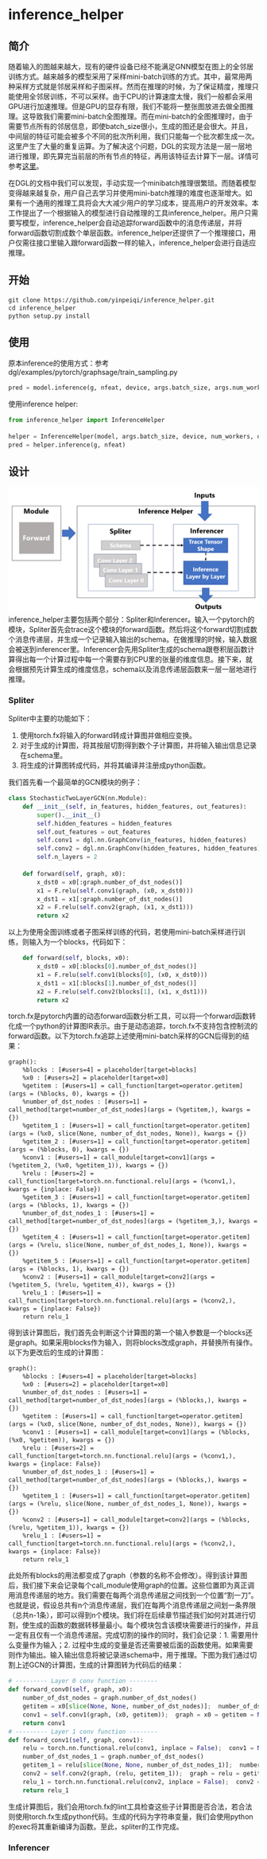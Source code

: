 # inference_helper
## 简介
随着输入的图越来越大，现有的硬件设备已经不能满足GNN模型在图上的全邻居训练方式。越来越多的模型采用了采样mini-batch训练的方式。其中，最常用两种采样方式就是邻居采样和子图采样。然而在推理的时候，为了保证精度，推理只能使用全邻居训练，不可以采样。由于CPU的计算速度太慢，我们一般都会采用GPU进行加速推理。但是GPU的显存有限，我们不能将一整张图放进去做全图推理。这导致我们需要mini-batch全图推理。而在mini-batch的全图推理时，由于需要节点所有的邻居信息，即使batch_size很小，生成的图还是会很大。并且，中间层的特征可能会被多个不同的批次所利用，我们只能每一个批次都生成一次。这里产生了大量的重复运算。为了解决这个问题，DGL的实现方法是一层一层地进行推理，即先算完当前层的所有节点的特征，再用该特征去计算下一层。详情可参考[这里](https://docs.dgl.ai/guide/minibatch-inference.html)。

在DGL的文档中我们可以发现，手动实现一个minibatch推理很繁琐。而随着模型变得越来越复杂，用户自己去学习并使用mini-batch推理的难度也逐渐增大。如果有一个通用的推理工具将会大大减少用户的学习成本，提高用户的开发效率。本工作提出了一个根据输入的模型进行自动推理的工具inference_helper。用户只需要写模型，inference_helper会自动追踪forward函数中的消息传递层，并将forward函数切割成数个单层函数。inference_helper还提供了一个推理接口，用户仅需往接口里输入跟forward函数一样的输入，inference_helper会进行自适应推理。

## 开始
```
git clone https://github.com/yinpeiqi/inference_helper.git
cd inference_helper
python setup.py install
```

## 使用
原本inference的使用方式：参考dgl/examples/pytorch/graphsage/train_sampling.py
```python
pred = model.inference(g, nfeat, device, args.batch_size, args.num_workers)
```
使用inference helper:
```python
from inference_helper import InferenceHelper

helper = InferenceHelper(model, args.batch_size, device, num_workers, debug=False)
pred = helper.inference(g, nfeat)
```

## 设计
![avatar](resources/overview.png)
inference_helper主要包括两个部分：Spliter和Inferencer。输入一个pytorch的模块，Spliter首先会trace这个模块的forward函数。然后将这个forward切割成数个消息传递层，并生成一个记录输入输出的schema。在做推理的时候，输入数据会被送到inferencer里。Inferencer会先用Spliter生成的schema跟卷积层函数计算得出每一个计算过程中每一个需要存到CPU里的张量的维度信息。接下来，就会根据预先计算生成的维度信息，schema以及消息传递层函数来一层一层地进行推理。

### Spliter
Spliter中主要的功能如下：
1. 使用torch.fx将输入的forward转成计算图并做相应变换。
2. 对于生成的计算图，将其按层切割得到数个子计算图，并将输入输出信息记录在schema里。
3. 将生成的计算图转成代码，并将其编译并注册成python函数。

我们首先看一个最简单的GCN模块的例子：
```python
class StochasticTwoLayerGCN(nn.Module):
    def __init__(self, in_features, hidden_features, out_features):
        super().__init__()
        self.hidden_features = hidden_features
        self.out_features = out_features
        self.conv1 = dgl.nn.GraphConv(in_features, hidden_features)
        self.conv2 = dgl.nn.GraphConv(hidden_features, hidden_features)
        self.n_layers = 2

    def forward(self, graph, x0):
        x_dst0 = x0[:graph.number_of_dst_nodes()]
        x1 = F.relu(self.conv1(graph, (x0, x_dst0)))
        x_dst1 = x1[:graph.number_of_dst_nodes()]
        x2 = F.relu(self.conv2(graph, (x1, x_dst1)))
        return x2
```
以上为使用全图训练或者子图采样训练的代码，若使用mini-batch采样进行训练，则输入为一个blocks，代码如下：
```python
    def forward(self, blocks, x0):
        x_dst0 = x0[:blocks[0].number_of_dst_nodes()]
        x1 = F.relu(self.conv1(blocks[0], (x0, x_dst0)))
        x_dst1 = x1[:blocks[1].number_of_dst_nodes()]
        x2 = F.relu(self.conv2(blocks[1], (x1, x_dst1)))
        return x2
```
torch.fx是pytorch内置的动态forward函数分析工具，可以将一个forward函数转化成一个python的计算图IR表示。由于是动态追踪，torch.fx不支持包含控制流的forward函数。以下为torch.fx追踪上述使用mini-batch采样的GCN后得到的结果：
```
graph():
    %blocks : [#users=4] = placeholder[target=blocks]
    %x0 : [#users=2] = placeholder[target=x0]
    %getitem : [#users=1] = call_function[target=operator.getitem](args = (%blocks, 0), kwargs = {})
    %number_of_dst_nodes : [#users=1] = call_method[target=number_of_dst_nodes](args = (%getitem,), kwargs = {})
    %getitem_1 : [#users=1] = call_function[target=operator.getitem](args = (%x0, slice(None, number_of_dst_nodes, None)), kwargs = {})
    %getitem_2 : [#users=1] = call_function[target=operator.getitem](args = (%blocks, 0), kwargs = {})
    %conv1 : [#users=1] = call_module[target=conv1](args = (%getitem_2, (%x0, %getitem_1)), kwargs = {})
    %relu : [#users=2] = call_function[target=torch.nn.functional.relu](args = (%conv1,), kwargs = {inplace: False})
    %getitem_3 : [#users=1] = call_function[target=operator.getitem](args = (%blocks, 1), kwargs = {})
    %number_of_dst_nodes_1 : [#users=1] = call_method[target=number_of_dst_nodes](args = (%getitem_3,), kwargs = {})
    %getitem_4 : [#users=1] = call_function[target=operator.getitem](args = (%relu, slice(None, number_of_dst_nodes_1, None)), kwargs = {})
    %getitem_5 : [#users=1] = call_function[target=operator.getitem](args = (%blocks, 1), kwargs = {})
    %conv2 : [#users=1] = call_module[target=conv2](args = (%getitem_5, (%relu, %getitem_4)), kwargs = {})
    %relu_1 : [#users=1] = call_function[target=torch.nn.functional.relu](args = (%conv2,), kwargs = {inplace: False})
    return relu_1
```
得到该计算图后，我们首先会判断这个计算图的第一个输入参数是一个blocks还是graph。如果采用blocks作为输入，则将blocks改成graph，并替换所有操作。以下为更改后的生成的计算图：
```
graph():
    %blocks : [#users=4] = placeholder[target=blocks]
    %x0 : [#users=2] = placeholder[target=x0]
    %number_of_dst_nodes : [#users=1] = call_method[target=number_of_dst_nodes](args = (%blocks,), kwargs = {})
    %getitem : [#users=1] = call_function[target=operator.getitem](args = (%x0, slice(None, number_of_dst_nodes, None)), kwargs = {})
    %conv1 : [#users=1] = call_module[target=conv1](args = (%blocks, (%x0, %getitem)), kwargs = {})
    %relu : [#users=2] = call_function[target=torch.nn.functional.relu](args = (%conv1,), kwargs = {inplace: False})
    %number_of_dst_nodes_1 : [#users=1] = call_method[target=number_of_dst_nodes](args = (%blocks,), kwargs = {})
    %getitem_1 : [#users=1] = call_function[target=operator.getitem](args = (%relu, slice(None, number_of_dst_nodes_1, None)), kwargs = {})
    %conv2 : [#users=1] = call_module[target=conv2](args = (%blocks, (%relu, %getitem_1)), kwargs = {})
    %relu_1 : [#users=1] = call_function[target=torch.nn.functional.relu](args = (%conv2,), kwargs = {inplace: False})
    return relu_1
```
此处所有blocks的用法都变成了graph（参数的名称不会修改）。得到该计算图后，我们接下来会记录每个call_module使用graph的位置。这些位置即为真正调用消息传递层的地方。我们需要在每两个消息传递层之间找到一个位置“割一刀”。也就是说，假设总共有n个消息传递层，我们在每两个消息传递层之间划一条界限（总共n-1条），即可以得到n个模块。我们将在后续章节描述我们如何对其进行切割，使生成的函数的数据转移量最小。每个模块包含该模块需要进行的操作，并且一定有且仅有一个消息传递层。完成切割的操作的同时，我们会记录：1. 需要用什么变量作为输入；2. 过程中生成的变量是否还需要被后面的函数使用。如果需要则作为输出。输入输出信息将被记录进schema中，用于推理。下图为我们通过切割上述GCN的计算图，生成的计算图转为代码后的结果：
```python
# --------- Layer 0 conv function --------
def forward_conv0(self, graph, x0):
    number_of_dst_nodes = graph.number_of_dst_nodes()
    getitem = x0[slice(None, None, number_of_dst_nodes)];  number_of_dst_nodes = None
    conv1 = self.conv1(graph, (x0, getitem));  graph = x0 = getitem = None
    return conv1
# --------- Layer 1 conv function --------
def forward_conv1(self, graph, conv1):
    relu = torch.nn.functional.relu(conv1, inplace = False);  conv1 = None
    number_of_dst_nodes_1 = graph.number_of_dst_nodes()
    getitem_1 = relu[slice(None, None, number_of_dst_nodes_1)];  number_of_dst_nodes_1 = None
    conv2 = self.conv2(graph, (relu, getitem_1));  graph = relu = getitem_1 = None
    relu_1 = torch.nn.functional.relu(conv2, inplace = False);  conv2 = None
    return relu_1
```
生成计算图后，我们会用torch.fx的lint工具检查这些子计算图是否合法，若合法则使用torch.fx生成python代码。生成的代码为字符串变量，我们会使用python的exec将其重新编译为函数。至此，spliter的工作完成。

### Inferencer
